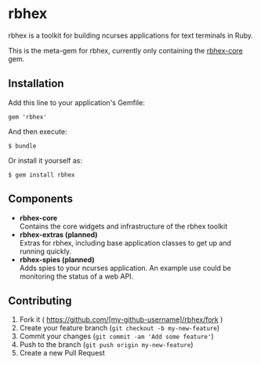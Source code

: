 # rbhex

rbhex is a toolkit for building ncurses applications for text terminals in Ruby.

This is the meta-gem for rbhex, currently only containing the [rbhex-core][1] gem.

## Installation

Add this line to your application's Gemfile:

    gem 'rbhex'

And then execute:

    $ bundle

Or install it yourself as:

    $ gem install rbhex

## Components
* **rbhex-core**  
  Contains the core widgets and infrastructure of the rbhex toolkit
* **rbhex-extras (planned)**  
  Extras for rbhex, including base application classes to get up and running
  quickly. 
* **rbhex-spies (planned)**  
  Adds spies to your ncurses application. An example use could be
  monitoring the status of a web API. 

## Contributing

1. Fork it ( https://github.com/[my-github-username]/rbhex/fork )
2. Create your feature branch (`git checkout -b my-new-feature`)
3. Commit your changes (`git commit -am 'Add some feature'`)
4. Push to the branch (`git push origin my-new-feature`)
5. Create a new Pull Request

[1]: https://github.com/ChrisArcand/rbhex-core
